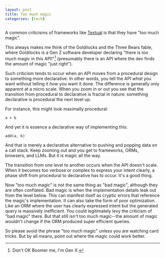 ```yaml
---
layout: post
title: Too much magic
categories: [tech]
---
```


A common criticisms of frameworks like [Textual](https://github.com/textualize/textual) is that they have "too much magic".

This always makes me think of the Goldilocks and the Three Bears fable, where Goldilocks is a Gen Z software developer declaring "there is too much magic in this API!"[^1] (presumably there is an API where the dev finds the amount of magic "just right").

Such criticism tends to occur when an API moves from a procedural design to something more declarative.
In other words, you tell the API *what* you want without telling it *how* you want it done.
The difference is generally only apparent at a micro scale.
When you zoom in or out you see that the transition from procedural to declarative is fractal in nature: something declarative is procedural the next level up.

For instance, this might look maximally procedural:

```
a + b
```

And yet it is essence a declarative way of implementing this:

```
add(a, b)
```

And that is merely a declarative alternative to pushing and popping data on a call stack.
Keep zooming out and you get to frameworks, ORMs, browsers, and LLMs.
But it is magic all the way.

The transition from one level to another occurs when the API doesn't scale.
When it becomes too verbose or complex to express your intent clearly, a phase shift from procedural to declarative has to occur.
It's a good thing.

Now "too much magic" is not the same thing as "bad magic", although they are often conflated.
Bad magic is when the implementation details leak out from the level below.
This can manifest itself as cryptic errors that reference the magic's implementation.
It can also take the form of poor optimization.
Like an ORM where the user has clearly expressed intent but the generated query is massively inefficient.
You could legitimately levy the criticism of "bad magic" there.
But that still isn't too much magic--the amount of magic wouldn't change if the ORM produced super efficient queries.

So please avoid the phrase "too much magic" unless you are watching card tricks.
But by all means, point out where the magic could work better.


[^1]: Don't OK Boomer me, I'm Gen X.